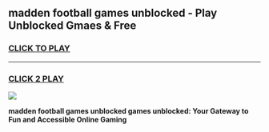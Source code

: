 
## madden football games unblocked - Play Unblocked Gmaes & Free
<h3>
<a href="https://news.freeplayer.one?title=madden_football_games_unblocked&ref=23F">CLICK TO PLAY</a></h3>
<hr>

<h3>
<a href="https://news.freeplayer.one?title=madden_football_games_unblocked&ref=23F">CLICK 2 PLAY</a>
  
</h3>

<a href="https://news.freeplayer.one?title=madden_football_games_unblocked&ref=23F/"><img src="https://clearcache.store/games.png"></a>


**madden football games unblocked games unblocked: Your Gateway to Fun and Accessible Online Gaming**
